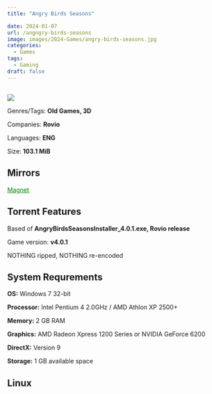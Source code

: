 ```yaml
---
title: "Angry Birds Seasons"

date: 2024-01-07
url: /angngry-birds-seasons
image: images/2024-Games/angry-birds-seasons.jpg
categories:
  - Games
tags:
  - Gaming
draft: false
---
```

##
![](/images/2024-Games/angry-birds-seasons.jpg)

Genres/Tags: **Old Games, 3D**

Companies: **Rovio**

Languages: **ENG**

Size: **103.1 MiB**

## Mirrors
<a href="magnet:?xt=urn:btih:P72SQR3ZRHIBMUVSLF7424WE4ZNA35AM&dn=Angry%20Birds%20Seasonse" style="color: green;">Magnet</a>

## Torrent Features
Based of **AngryBirdsSeasonsInstaller_4.0.1.exe, Rovio release**

Game version: **v4.0.1**

NOTHING ripped, NOTHING re-encoded

## System Requrements
**OS:** Windows 7 32-bit

**Processor:** Intel Pentium 4 2.0GHz / AMD Athlon XP 2500+

**Memory:** 2 GB RAM

**Graphics:** AMD Radeon Xpress 1200 Series or NVIDIA GeForce 6200

**DirectX:** Version 9

**Storage:** 1 GB available space


## Linux
